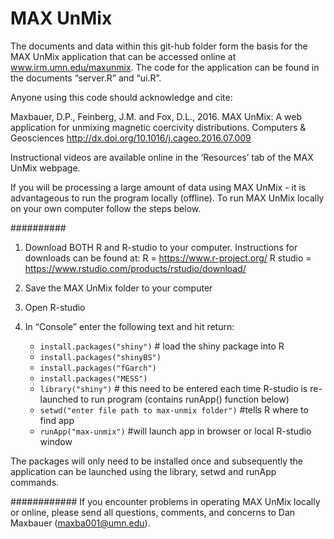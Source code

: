 # MAX UnMix

The documents and data within this git-hub folder form the basis for the MAX UnMix application that can be accessed online at www.irm.umn.edu/maxunmix. The code for the application can be found in the documents “server.R” and “ui.R”. 

Anyone using this code should acknowledge and cite:

Maxbauer, D.P., Feinberg, J.M. and Fox, D.L., 2016. MAX UnMix: A web application for unmixing magnetic coercivity distributions. Computers & Geosciences http://dx.doi.org/10.1016/j.cageo.2016.07.009

Instructional videos are available online in the ‘Resources’ tab of the MAX UnMix webpage.

If you will be processing a large amount of data using MAX UnMix - it is advantageous to run the program locally (offline). To run MAX UnMix locally on your own computer follow the steps below.

##########
1. Download BOTH R and R-studio to your computer. Instructions for downloads can be found at:
	R = https://www.r-project.org/
	R studio = https://www.rstudio.com/products/rstudio/download/

2. Save the MAX UnMix folder to your computer 

3. Open R-studio

4. In “Console” enter the following text and hit return: 
	
	- ```install.packages("shiny")``` # load the shiny package into R
	- ```install.packages("shinyBS")```
	- ```install.packages("fGarch")```
	- ```install.packages("MESS")```
	- ```library("shiny")``` # this need to be entered each time R-studio is re-launched to run program (contains runApp() function below)
	- ```setwd("enter file path to max-unmix folder")``` #tells R where to find app
	- ```runApp("max-unmix")``` #will launch app in browser or local R-studio window
	
The packages will only need to be installed once and subsequently the application can be launched using the library, setwd and runApp commands.

############
If you encounter problems in operating MAX UnMix locally or online, please send all questions, comments, and concerns to Dan Maxbauer (maxba001@umn.edu).

